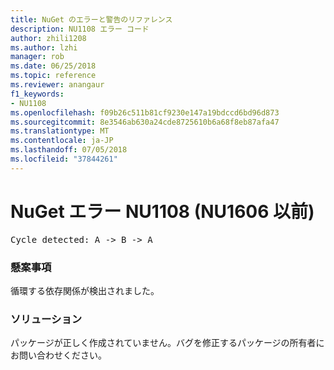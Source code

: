 ```yaml
---
title: NuGet のエラーと警告のリファレンス
description: NU1108 エラー コード
author: zhili1208
ms.author: lzhi
manager: rob
ms.date: 06/25/2018
ms.topic: reference
ms.reviewer: anangaur
f1_keywords:
- NU1108
ms.openlocfilehash: f09b26c511b81cf9230e147a19bdccd6bd96d873
ms.sourcegitcommit: 8e3546ab630a24cde8725610b6a68f8eb87afa47
ms.translationtype: MT
ms.contentlocale: ja-JP
ms.lasthandoff: 07/05/2018
ms.locfileid: "37844261"
---
```

# <a name="nuget-error-nu1108-previously-nu1606"></a>NuGet エラー NU1108 (NU1606 以前)

<pre>Cycle detected: A -> B -> A</pre>

### <a name="issue"></a>懸案事項
循環する依存関係が検出されました。

### <a name="solution"></a>ソリューション
パッケージが正しく作成されていません。バグを修正するパッケージの所有者にお問い合わせください。